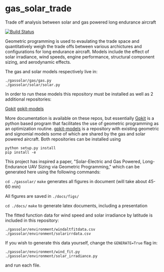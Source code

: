 # gas_solar_trade
Trade off analysis between solar and gas powered long endurance aircraft

[![Build Status](https://acdl.mit.edu/csi/buildStatus/icon?job=gpkit_ResearchModel_gas_solar_trade_Push)](https://acdl.mit.edu/csi/job/gpkit_ResearchModel_gas_solar_trade_Push)

Geometric programming is used to evaulating the trade space and quantitatively weigh the trade offs between various archictures and configurations for long endurance aircraft.  Models include the effect of solar irradiance, wind speeds, engine performance, structural component sizing, and aerodynamic effects. 

The gas and solar models respectively live in:

```
./gassolar/gas/gas.py
./gassolar/solar/solar.py
```

In order to run these models this repository must be installed as well as 2 additional repositories:

[Gpkit](https://github.com/hoburg/gpkit)
[gpkit-models](https://github.com/hoburg/gpkit-models)

More documentation is available on these repos, but essentially [Gpkit](https://github.com/hoburg/gpkit) is a python based program that facilitates the use of geometric programming as an optimization routine.  [gpkit-models](https://github.com/hoburg/gpkit-models) is a repository with existing geometric and signomial models some of which are shared by the gas and solar powered aircraft. Both repositories can be installed using

```
python setup.py install
pip install -e
```

This project has inspired a paper, "Solar-Electric and Gas Powered, Long-Endurance UAV Sizing via Geometric Programming," which can be generated here using the following commands:

`cd ./gassolar/` 
`make` generates all figures in document (will take about 45-60 min)

All figures are saved in `./docs/figs/`

`cd ./docs/`
`make` to generate latex documents, including a presentation

The fitted function data for wind speed and solar irradiance by latitude is included in this repository:

```
./gassolar/environment/windaltfitdata.csv
./gassolar/environment/solarirrdata.csv
```

If you wish to generate this data yourself, change the `GENERATE=True` flag in:

```
./gassolar/environment/wind_fit.py
./gassolar/environment/solar_irradiance.py
```
 and run each file. 
